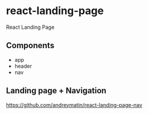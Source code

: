 # react-landing-page
React Landing Page 

## Components

- app
- header
- nav

## Landing page + Navigation

https://github.com/andreymatin/react-landing-page-nav
